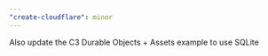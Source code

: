 ```yaml
---
"create-cloudflare": minor
---
```


Also update the C3 Durable Objects + Assets example to use SQLite
